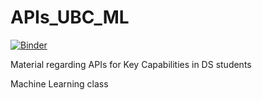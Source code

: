 # APIs_UBC_ML

[![Binder](https://mybinder.org/badge_logo.svg)](https://mybinder.org/v2/gh/sedv8808/APIs_UBC_ML/main?labpath=APIs.ipynb)

Material regarding APIs for Key Capabilities in DS students

Machine Learning class
